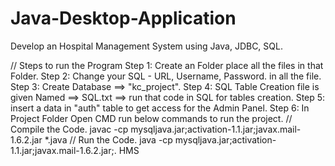 # Java-Desktop-Application
Develop an Hospital Management System using Java, JDBC, SQL.

// Steps to run the Program
Step 1: Create an Folder place all the files in that Folder.
Step 2: Change your SQL - URL, Username, Password. in all the file.
Step 3: Create Database ==> "kc_project".
Step 4: SQL Table Creation file is given Named ==> SQL.txt ==> run that code in SQL for tables creation.
Step 5: insert a data in "auth" table to get access for the Admin Panel.
Step 6: In Project Folder Open CMD run below commands to run the project.
        // Compile the Code.
        javac -cp mysqljava.jar;activation-1.1.jar;javax.mail-1.6.2.jar *.java
        // Run the Code.
        java -cp mysqljava.jar;activation-1.1.jar;javax.mail-1.6.2.jar;. HMS
        


